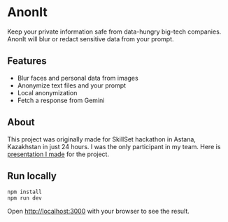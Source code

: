 # AnonIt
Keep your private information safe from data-hungry big-tech companies.
AnonIt will blur or redact sensitive data from your prompt.

## Features
- Blur faces and personal data from images
- Anonymize text files and your prompt
- Local anonymization
- Fetch a response from Gemini

## About
This project was originally made for SkillSet hackathon in Astana, Kazakhstan in just 24 hours.
I was the only participant in my team.
Here is [presentation I made](https://www.canva.com/design/DAGnw61tAB8/RzucR-aRFHnSwxmcmu-1pg/edit?utm_content=DAGnw61tAB8&utm_campaign=designshare&utm_medium=link2&utm_source=sharebutton) for the project.

## Run locally
```
npm install
npm run dev
```

Open [http://localhost:3000](http://localhost:3000) with your browser to see the result.


